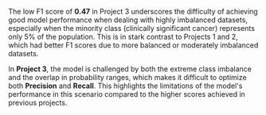 The low F1 score of **0.47** in Project 3 underscores the difficulty of achieving good model performance when dealing with highly imbalanced datasets, especially when the minority class (clinically significant cancer) represents only 5% of the population. This is in stark contrast to Projects 1 and 2, which had better F1 scores due to more balanced or moderately imbalanced datasets. 

In **Project 3**, the model is challenged by both the extreme class imbalance and the overlap in probability ranges, which makes it difficult to optimize both **Precision** and **Recall**.  This highlights the limitations of the model's performance in this scenario compared to the higher scores achieved in previous projects.
